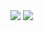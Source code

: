 <!--
- 🔭 I’m currently working on ...
- 🌱 I’m currently learning ...
- 👯 I’m looking to collaborate on ...
- 🤔 I’m looking for help with ...
- 💬 Ask me about ...
- 📫 How to reach me: ...
- 😄 Pronouns: ...
- ⚡ Fun fact: ...
<img src="https://github-readme-stats.vercel.app/api/top-langs/?username=siriusdely&layout=compact&hide=python,php,html,css,c%23" />
-->

<img src="https://github-readme-stats.vercel.app/api?username=siriusdely&show_icons=true&count_private=true" />
<img src="https://github-readme-streak-stats.herokuapp.com/?user=siriusdely" />
